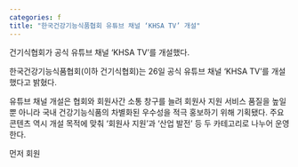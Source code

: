 ```yaml
---
categories: f
title: "한국건강기능식품협회 유튜브 채널 ‘KHSA TV’ 개설"
---
```

건기식협회가 공식 유튜브 채널 &lsquo;KHSA TV&rsquo;를 개설했다.



한국건강기능식품협회(이하 건기식협회)는 26일 공식 유튜브 채널 &lsquo;KHSA TV&rsquo;를 개설했다고 밝혔다.

유튜브 채널 개설은 협회와 회원사간 소통 창구를 늘려 회원사 지원 서비스 품질을 높일 뿐 아니라 국내 건강기능식품의 차별화된 우수성을 적극 홍보하기 위해 기획됐다. 주요 콘텐츠 역시 개설 목적에 맞춰 &lsquo;회원사 지원&rsquo;과 &lsquo;산업 발전&rsquo; 등 두 카테고리로 나누어 운영한다.

먼저 회원